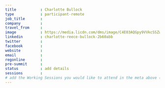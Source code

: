 ```yaml
---
title           : Charlotte Bullock
type            : participant-remote
job_title       :
company         :
travel_from     :
image           : https://media.licdn.com/dms/image/C4E03AQGpy9VVkcSSZw/profile-displayphoto-shrink_800_800/0?e=1531958400&v=beta&t=z1RSGIzmeMJKV9KdHzOeD1rihs-6OgyUnFw5WYQT0dA
linkedin        : charlotte-reece-bullock-2b60abb
twitter         :
facebook        :
website         :
email           :
regonline       :
pre-summit      :
status          : add details
sessions        :
# add the Working Sessions you would like to attend in the meta above (use the session's title) e.g. sessions (one per line): -Security Playbooks Diagrams -Hackathon Daily Sessions
---
```


<!-- put more details about participant here -->
